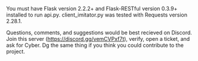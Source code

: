 You must have Flask version 2.2.2+ and Flask-RESTful version 0.3.9+ installed to run api.py. client_imitator.py was tested with Requests version 2.28.1.

Questions, comments, and suggestions would be best recieved on Discord. Join this server (https://discord.gg/vemCVPxf7t), verify, open a ticket, and ask for Cyber. Dg the same thing if you think you could contribute to the project.

